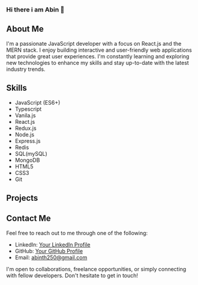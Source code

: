 ### Hi there i am Abin 👋

## About Me

I'm a passionate JavaScript developer with a focus on React.js and the MERN stack. I enjoy building interactive and user-friendly web applications that provide great user experiences. I'm constantly learning and exploring new technologies to enhance my skills and stay up-to-date with the latest industry trends.

## Skills

- JavaScript (ES6+)
- Typescript
- Vanila.js
- React.js
- Redux.js
- Node.js
- Express.js
- Redis
- SQL(mySQL)
- MongoDB
- HTML5
- CSS3
- Git

## Projects


## Contact Me

Feel free to reach out to me through one of the following:

- LinkedIn: [Your LinkedIn Profile]()
- GitHub: [Your GitHub Profile]()
- Email: abinth250@gmail.com

I'm open to collaborations, freelance opportunities, or simply connecting with fellow developers. Don't hesitate to get in touch!


<!--
**abinth11/abinth11** is a ✨ _special_ ✨ repository because its `README.md` (this file) appears on your GitHub profile.

Here are some ideas to get you started:

- 🔭 I’m currently working on javascript
- 🌱 I’m currently learning react.js
- 👯 I’m looking to collaborate on mern stack projects
- 🤔 I’m looking for help with 
- 💬 Ask me about ...
- 📫 How to reach me: ...
- 😄 Pronouns: ...
- ⚡ Fun fact: ...
-->
